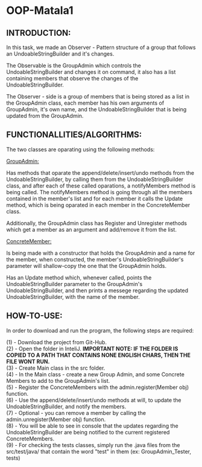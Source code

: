 # OOP-Matala1

## INTRODUCTION:

In this task, we made an Observer - Pattern structure of a group that follows an UndoableStringBuilder and it's changes.

The Observable is the GroupAdmin which controls the UndoableStringBuilder and changes it on command,
it also has a list containing members that observe the changes of the UndoableStringBuilder.

The Observer - side is a group of members that is being stored as a list in the GroupAdmin class,
each member has his own arguments of GroupAdmin, it's own name, and the UndoableStringBuilder that is being updated from the GroupAdmin.


## FUNCTIONALLITIES/ALGORITHMS:

The two classes are oparating using the following methods:

<ins>GroupAdmin:</ins>

Has methods that oparate the append/delete/insert/undo methods from the UndoableStringBuilder, by calling them from the UndoableStringBuilder class,
and after each of these called oparations, a notifyMembers method is being called. The notifyMembers method is going through all the members contained in the member's list and for each member it calls the Update method, 
which is being oparated in each member in the ConcreteMember class.

Additionally, the GroupAdmin class has Register and Unregister methods which get a member as an argument and add/remove it from the list.


<ins>ConcreteMember:</ins>

Is being made with a constructor that holds the GroupAdmin and a name for the member,
when constructed, the member's UndoableStringBuilder's parameter will shallow-copy the one that the GroupAdmin holds.

Has an Update method which, whenever called, points the UndoableStringBuilder parameter to the GroupAdmin's UndoableStringBuilder, 
and then prints a messege regarding the updated UndoableStringBuilder, with the name of the member.


## HOW-TO-USE:

In order to download and run the program, the following steps are required:

(1) - Download the project from Git-Hub.</br>
(2) - Open the folder in InteliJ. <b>IMPORTANT NOTE: IF THE FOLDER IS COPIED TO A PATH THAT CONTAINS NONE ENGLISH CHARS, THEN THE FILE WONT RUN.</b></br>
(3) - Create Main class in the src folder.</br>
(4) - In the Main class - create a new Group Admin, and some Concrete Members to add to the GroupAdmin's list.</br>
(5) - Register the ConcreteMembers with the admin.register(Member obj) function.</br>
(6) - Use the append/delete/insert/undo methods at will, to update the UndoableStringBuilder, and notify the members.</br>
(7) - Optional - you can remove a member by calling the admin.unregister(Member obj) function.</br>
(8) - You will be able to see in console that the updates regarding the UndoableStringBuilder are being notified to the current registered ConcreteMembers.</br>
(9) - For checking the tests classes, simply run the .java files from the src/test/java/ that contain the word "test" in them (ex: GroupAdmin_Tester, tests)
